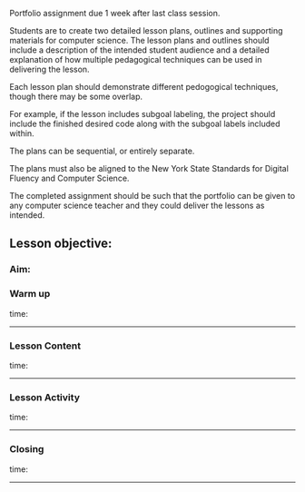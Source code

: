 Portfolio assignment due 1 week after last class session.

Students are to create two detailed lesson plans, outlines and supporting materials for computer science. The lesson plans and outlines should include a description of the intended student audience and a detailed explanation of how multiple pedagogical techniques can be used in delivering the lesson.

Each lesson plan should demonstrate different pedogogical techniques, though there may be some overlap.

For example, if the lesson includes subgoal labeling, the project should include the finished desired code along with the subgoal labels included within.

The plans can be sequential, or entirely separate.

The plans must also be aligned to the New York State Standards for Digital Fluency and Computer Science.

The completed assignment should be such that the portfolio can be given to any computer science teacher and they could deliver the lessons as intended.

## Lesson objective:

### Aim:

### Warm up
time:

---

### Lesson Content
time:

---

### Lesson Activity
time:

---

### Closing
time:

---
